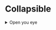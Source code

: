 # Collapsible

<details>
   <summary>Open you eye
    </summary>

# Yeap take the coffee from me

![Coffee](coffee.svg)
</details>